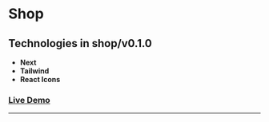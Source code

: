 # Shop

## Technologies in shop/v0.1.0

- **Next**
- **Tailwind**
- **React Icons**

### [Live Demo](https://shop-rzvkoli.vercel.app/)

---
